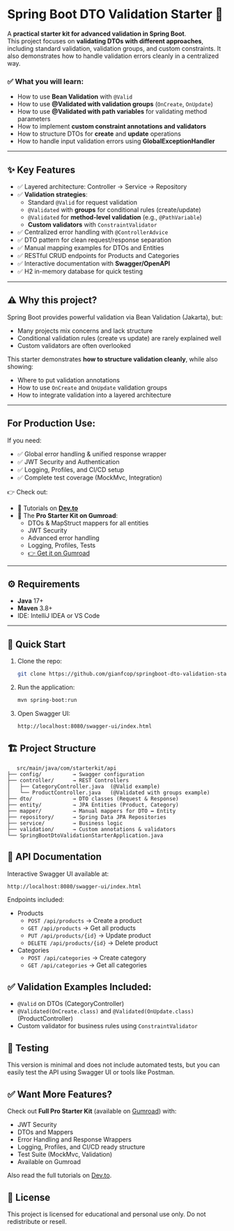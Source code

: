 # Spring Boot DTO Validation Starter 🚀

A **practical starter kit for advanced validation in Spring Boot**.  
This project focuses on **validating DTOs with different approaches**, including standard validation, validation groups, and custom constraints. It also demonstrates how to handle validation errors cleanly in a centralized way.

### ✅ What you will learn:
- How to use **Bean Validation** with `@Valid`
- How to use **@Validated with validation groups** (`OnCreate`, `OnUpdate`)
- How to use **@Validated with path variables** for validating method parameters
- How to implement **custom constraint annotations and validators**
- How to structure DTOs for **create** and **update** operations
- How to handle input validation errors using **GlobalExceptionHandler**

---

## ✨ Key Features

- ✅ Layered architecture: Controller → Service → Repository
- ✅ **Validation strategies**:
  - Standard `@Valid` for request validation
  - `@Validated` with **groups** for conditional rules (create/update)
  - `@Validated` for **method-level validation** (e.g., `@PathVariable`)
  - **Custom validators** with `ConstraintValidator`
- ✅ Centralized error handling with `@ControllerAdvice`
- ✅ DTO pattern for clean request/response separation
- ✅ Manual mapping examples for DTOs and Entities
- ✅ RESTful CRUD endpoints for Products and Categories
- ✅ Interactive documentation with **Swagger/OpenAPI**
- ✅ H2 in-memory database for quick testing

---

## ⚠️ Why this project?

Spring Boot provides powerful validation via Bean Validation (Jakarta), but:
- Many projects mix concerns and lack structure
- Conditional validation rules (create vs update) are rarely explained well
- Custom validators are often overlooked

This starter demonstrates **how to structure validation cleanly**, while also showing:
- Where to put validation annotations
- How to use `OnCreate` and `OnUpdate` validation groups
- How to integrate validation into a layered architecture

---

## For Production Use:
If you need:
- ✅ Global error handling & unified response wrapper
- ✅ JWT Security and Authentication
- ✅ Logging, Profiles, and CI/CD setup
- ✅ Complete test coverage (MockMvc, Integration)

👉 Check out:
- 🔗 Tutorials on **[Dev.to](https://dev.to/gianfcop)**
- 💼 The **Pro Starter Kit on Gumroad**:
  - DTOs & MapStruct mappers for all entities
  - JWT Security
  - Advanced error handling
  - Logging, Profiles, Tests
  - [👉 Get it on Gumroad](https://gianfcop.gumroad.com/)

---

## ⚙️ Requirements

- **Java** 17+
- **Maven** 3.8+
- IDE: IntelliJ IDEA or VS Code

---

## 🚀 Quick Start

1. Clone the repo:
   ```bash
   git clone https://github.com/gianfcop/springboot-dto-validation-starter.git
   ```
2. Run the application:
   ```bash
   mvn spring-boot:run
   ```
3. Open Swagger UI:
   ```
   http://localhost:8080/swagger-ui/index.html
   ```

## 🏗️ Project Structure
   ```
      src/main/java/com/starterkit/api
   ├── config/          → Swagger configuration
   ├── controller/      → REST Controllers
   │   ├── CategoryController.java  (@Valid example)
   │   └── ProductController.java   (@Validated with groups example)
   ├── dto/             → DTO classes (Request & Response)
   ├── entity/          → JPA Entities (Product, Category)
   ├── mapper/          → Manual mappers for DTO ↔ Entity
   ├── repository/      → Spring Data JPA Repositories
   ├── service/         → Business logic
   ├── validation/      → Custom annotations & validators
   └── SpringBootDtoValidationStarterApplication.java
   ```

## 📑 API Documentation

Interactive Swagger UI available at:
   ```
   http://localhost:8080/swagger-ui/index.html
   ```

Endpoints included:
- Products
   - `POST /api/products` → Create a product
   - `GET /api/products` → Get all products
   - `PUT /api/products/{id}` → Update product
   - `DELETE /api/products/{id}` → Delete product
- Categories
   - `POST /api/categories` → Create category
   - `GET /api/categories` → Get all categories

## ✅ Validation Examples Included:

- `@Valid` on DTOs (CategoryController)
- `@Validated(OnCreate.class)` and `@Validated(OnUpdate.class)` (ProductController)
- Custom validator for business rules using `ConstraintValidator`

## 🧪 Testing

This version is minimal and does not include automated tests, but you can easily test the API using Swagger UI or tools like Postman.

## ✅ Want More Features?

Check out **Full Pro Starter Kit** (available on [Gumroad](https://gianfcop.gumroad.com/)) with:
- JWT Security
- DTOs and Mappers
- Error Handling and Response Wrappers
- Logging, Profiles, and CI/CD ready structure
- Test Suite (MockMvc, Validation)
- Available on Gumroad

Also read the full tutorials on [Dev.to](https://dev.to/gianfcop).


## 📜 License

This project is licensed for educational and personal use only.
Do not redistribute or resell.